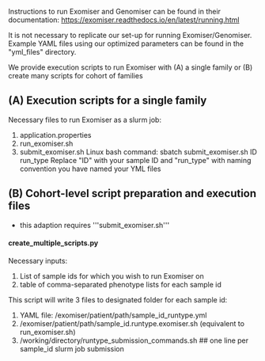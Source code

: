 Instructions to run Exomiser and Genomiser can be found in their documentation: https://exomiser.readthedocs.io/en/latest/running.html

It is not necessary to replicate our set-up for running Exomiser/Genomiser. Example YAML files using our optimized parameters can be found in the "yml_files" directory.

We provide execution scripts to run Exomiser with (A) a single family or (B) create many scripts for cohort of families

## (A) Execution scripts for a single family
Necessary files to run Exomiser as a slurm job:

1. application.properties
2. run_exomiser.sh
3. submit_exomiser.sh
Linux bash command: sbatch submit_exomiser.sh ID run_type
Replace "ID" with your sample ID and "run_type" with naming convention you have named your YML files


## (B) Cohort-level script preparation and execution files
- this adaption requires '''submit_exomiser.sh'''
#### create_multiple_scripts.py
Necessary inputs: 
1. List of sample ids for which you wish to run Exomiser on
2. table of comma-separated phenotype lists for each sample id


This script will write 3 files to designated folder for each sample id:
1. YAML file: /exomiser/patient/path/sample_id_runtype.yml
2. /exomiser/patient/path/sample_id.runtype.exomiser.sh (equivalent to run_exomiser.sh)
3. /working/directory/runtype_submission_commands.sh ## one line per sample_id slurm job submission
